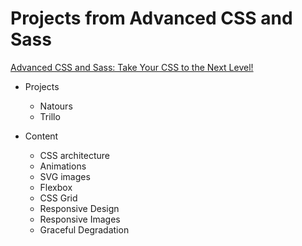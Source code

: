 # Projects from Advanced CSS and Sass

[Advanced CSS and Sass: Take Your CSS to the Next Level!](https://www.udemy.com/advanced-css-and-sass "Advanced CSS and Sass")

- Projects
  - Natours
  - Trillo

- Content
  - CSS architecture
  - Animations
  - SVG images
  - Flexbox
  - CSS Grid
  - Responsive Design
  - Responsive Images
  - Graceful Degradation
